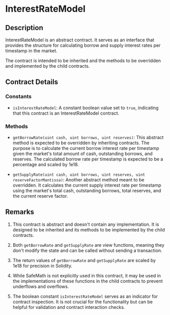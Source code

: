 # InterestRateModel

## Description

InterestRateModel is an abstract contract. It serves as an interface that provides the structure for calculating borrow
and supply interest rates per timestamp in the market.

The contract is intended to be inherited and the methods to be overridden and implemented by the child contracts.

## Contract Details

### Constants

-   `isInterestRateModel`: A constant boolean value set to `true`, indicating that this contract is an InterestRateModel
    contract.

### Methods

-   `getBorrowRate(uint cash, uint borrows, uint reserves)`: This abstract method is expected to be overridden by
    inheriting contracts. The purpose is to calculate the current borrow interest rate per timestamp given the market's
    total amount of cash, outstanding borrows, and reserves. The calculated borrow rate per timestamp is expected to be
    a percentage and scaled by 1e18.

-   `getSupplyRate(uint cash, uint borrows, uint reserves, uint reserveFactorMantissa)`: Another abstract method meant
    to be overridden. It calculates the current supply interest rate per timestamp using the market's total cash,
    outstanding borrows, total reserves, and the current reserve factor.

## Remarks

1. This contract is abstract and doesn't contain any implementation. It is designed to be inherited and its methods to
   be implemented by the child contracts.

2. Both `getBorrowRate` and `getSupplyRate` are view functions, meaning they don't modify the state and can be called
   without sending a transaction.

3. The return values of `getBorrowRate` and `getSupplyRate` are scaled by 1e18 for precision in Solidity.

4. While SafeMath is not explicitly used in this contract, it may be used in the implementations of these functions in
   the child contracts to prevent underflows and overflows.

5. The boolean constant `isInterestRateModel` serves as an indicator for contract inspection. It is not crucial for the
   functionality but can be helpful for validation and contract interaction checks.
